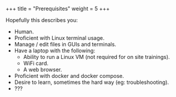 +++
title = "Prerequisites"
weight = 5
+++

Hopefully this describes you:

- Human.
- Proficient with Linux terminal usage.
- Manage / edit files in GUIs and terminals.
- Have a laptop with the following:
    - Ability to run a Linux VM (not required for on site trainings).
    - WiFi card.
    - A web browser.
- Proficient with docker and docker compose.
- Desire to learn, sometimes the hard way (eg: troubleshooting).
- ???
